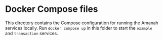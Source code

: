 # Docker Compose files

This directory contains the Compose configuration for running the Amanah services locally.
Run `docker compose up` in this folder to start the `example` and `transaction` services.
